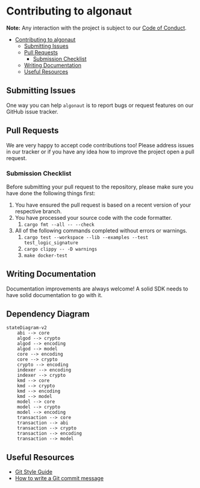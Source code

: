 # Contributing to algonaut

**Note:** Any interaction with the project is subject to our [Code of Conduct](https://github.com/manuelmauro/algonaut/blob/main/CODE_OF_CONDUCT.md).

- [Contributing to algonaut](#contributing-to-algonaut)
  - [Submitting Issues](#submitting-issues)
  - [Pull Requests](#pull-requests)
    - [Submission Checklist](#submission-checklist)
  - [Writing Documentation](#writing-documentation)
  - [Useful Resources](#useful-resources)

## Submitting Issues

One way you can help `algonaut` is to report bugs or request features on our GitHub issue tracker.

## Pull Requests

We are very happy to accept code contributions too! Please address issues in our tracker or if you have any idea how to improve the project open a pull request.

### Submission Checklist

Before submitting your pull request to the repository, please make sure you have done the following things first:

1. You have ensured the pull request is based on a recent version of your respective branch.
2. You have processed your source code with the code formatter.
   1. `cargo fmt --all -- --check`
3. All of the following commands completed without errors or warnings.
   1. `cargo test --workspace --lib --examples --test test_logic_signature`
   2. `cargo clippy -- -D warnings`
   3. `make docker-test`

## Writing Documentation

Documentation improvements are always welcome! A solid SDK needs to have solid documentation to go with it.

## Dependency Diagram

```mermaid
stateDiagram-v2
    abi --> core
    algod --> crypto
    algod --> encoding
    algod --> model
    core --> encoding
    core --> crypto
    crypto --> encoding
    indexer --> encoding
    indexer --> crypto
    kmd --> core
    kmd --> crypto
    kmd --> encoding
    kmd --> model
    model --> core
    model --> crypto
    model --> encoding
    transaction --> core
    transaction --> abi
    transaction --> crypto
    transaction --> encoding
    transaction --> model
```

## Useful Resources

- [Git Style Guide](https://github.com/agis/git-style-guide)
- [How to write a Git commit message](https://chris.beams.io/posts/git-commit/)
